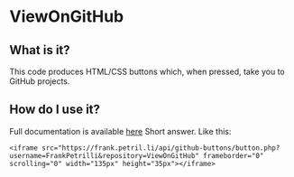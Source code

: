 ViewOnGitHub
============

What is it?
-----------

This code produces HTML/CSS buttons which, when pressed, take you to GitHub projects.

How do I use it?
----------------

Full documentation is available [here](https://frank.petril.li/api/github-buttons/)
Short answer. Like this:
```
<iframe src="https://frank.petril.li/api/github-buttons/button.php?username=FrankPetrilli&repository=ViewOnGitHub" frameborder="0" scrolling="0" width="135px" height="35px"></iframe> 
```
